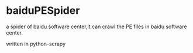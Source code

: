 # baiduPESpider
a spider of baidu software center,it can crawl the PE files in baidu software center.

written in python-scrapy
